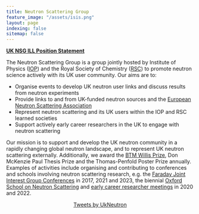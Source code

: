 ```yaml
---
title: Neutron Scattering Group
feature_image: "/assets/isis.png"
layout: page
indexing: false
sitemap: false
---
```


[**UK NSG ILL Position Statement**](https://ukneutron.org/general/2024/03/25/ILL-Position-Statement/)

The Neutron Scattering Group is a group jointly hosted by Institute of Physics ([IOP](https://www.iop.org/physics-community/special-interest-groups/neutron-scattering-group)) and the Royal Society of Chemistry ([RSC](https://www.rsc.org/membership-and-community/connect-with-others/through-interests/interest-groups/neutron-scattering/)) to promote neutron science actively with its UK user community.
Our aims are to:
 
- Organise events to develop UK neutron user links and discuss results from neutron experiments
- Provide links to and from UK-funded neutron sources and the [European Neutron Scattering Association](http://www.neutrons-ensa.eu)
- Represent neutron scattering and its UK users within the IOP and RSC learned societies
- Support actively early career researchers in the UK to engage with neutron scattering
 
Our mission is to support and develop the UK neutron community in a rapidly changing global neutron landscape, and to represent UK neutron scattering externally.
Additionally, we award the [BTM Willis Prize](./willis), Don McKenzie Paul Thesis Prize and the Thomas-Penfold Poster Prize annually. 
Examples of activities include organising and contributing to conferences and schools involving neutron scattering research, e.g. the [Faraday Joint Interest Group Conferences](https://warwick.ac.uk/fac/sci/chemistry/news/events/faraday2017/) in 2017, 2021 and 2023, the biennial [Oxford School on Neutron Scattering](https://www.oxfordneutronschool.org/) and  [early career researcher meetings](https://ukneutron.org/early_career/) in 2020 and 2022.



<center><a class="twitter-timeline" data-width="350" data-height="500" data-theme="light" href="[https://twitter.com/UkNeutron?ref_src=twsrc%5Etfw%7Ctwcamp%5Eembeddedtimeline%7Ctwterm%5Escreen-name%3AUkNeutron%7Ctwcon%5Es1]">Tweets by UkNeutron</a> <script async src="https://platform.twitter.com/widgets.js" charset="utf-8"></script></center>
